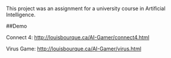 This project was an assignment for a university course in Artificial Intelligence.

##Demo

Connect 4:
http://louisbourque.ca/AI-Gamer/connect4.html

Virus Game:
http://louisbourque.ca/AI-Gamer/virus.html